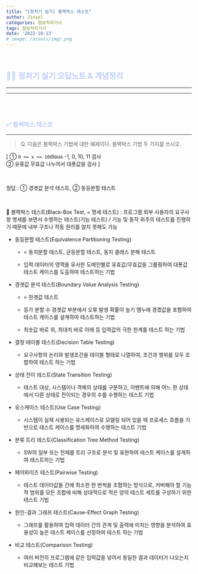 ```yaml
---
title: "[정처기 실기] 블랙박스 테스트"
author: Jinsol
categories: 정보처리기사
tags: 정보처리기사
date: '2022-10-13'
# image: /assets/img/.png
---
```


<br>

## <span style="color:#BCCEF8">**🤷‍♀️ 정처기 실기 오답노트 & 개념정리**</span>
<hr>
<hr>

<br>
<br>

### <span style="color:#BCCEF8">**✅ 블랙박스 테스트**</span>
<hr>

> Q. 다음은 블랙박스 기법에 대한 예제이다. 블랙박스 기법 두 가지를 쓰시오.

[ ① `0 <= x <= 10`dlaus -1, 0, 10, 11 검사 <br>
  ② 유횻값 무효값 나누어서 대푯값을 검사 ]
  
<br>

정답 : ① 경곗값 분석 테스트, ② 동등분할 테스트 

<br>

🔎 블랙박스 테스트(Black-Box Test, = 명세 테스트) : 프로그램 외부 사용자의 요구사항 명세를 보면서 수행하는 테스트(기능 테스트) / 기능 및 동작 위주의 테스트를 진행하기 때문에 내부 구조나 작동 원리를 알지 못해도 가능

- 동등분할 테스트(Equivalence Partitioning Testing)

    - = 동치분할 테스트, 균등분할 테스트, 동치 클래스 분해 테스트

    - 입력 데이터의 영역을 유사한 도메인별로 유효값/무효값을 그룹핑하여 대푯값 테스트 케이스를 도출하여 테스트하는 기법

- 경곗값 분석 테스트(Boundary Value Analysis Testing)

    - = 한곗값 테스트

    - 등가 분할 수 경곗값 부분에서 오류 발생 확률이 높기 땜누에 경곘값을 포함하여 테스트 케이스를 설계하여 테스트하는 기법

    - 최솟값 바로 위, 최대치 바로 아래 등 입력값의 극한 한계를 테스트 하는 기법

- 결정 테이블 테스트(Decision Table Testing)

    - 요구사항의 논리와 발생조건을 테이블 형태로 나열하여, 조건과 행위를 모두 조합하여 테스트 하는 기법

- 상태 전이 테스트(State Transition Testing)

    - 테스트 대상, 시스템이나 객체의 상태를 구분하고, 이벤트에 의해 어느 한 상태에서 다른 상태로 전이되는 경우의 수를 수행하는 테스트 기법

- 유스케이스 테스트(Use Case Testing)

    - 시스템이 실제 사용되는 유스케이스로 모델링 되어 있을 때 프로세스 흐름을 기반으로 테스트 케이스를 명세화하여 수행하는 테스트 기법

- 분류 트리 테스트(Classification Tree Method Testing)

    - SW의 일부 또는 전체를 트리 구조로 분석 및 표현하여 테스트 케이스를 설계하여 테스트하는 기법

- 페어와이즈 테스트(Pairwise Testing)

    - 테스트 데이터값들 간에 최소한 한 번씩을 조합하는 방식으로, 커버해야 할 기능적 범위를 모든 조합에 비해 상대적으로 적은 양의 테스트 세트를 구성하기 위한 테스트 기법

- 원인-결과 그래프 테스트(Cause-Effect Graph Testing)

    - 그래프를 활용하여 입력 데이터 간의 관계 및 출력에 미치는 영향을 분석하여 효용성이 높은 테스트 케이스를 선정하여 테스트 하는 기법

- 비교 테스트(Comparison Testing)

    - 여러 버전의 프로그램에 같은 입력값을 넣어서 동일한 결과 데이터가 나오는지 비교해보는 테스트 기법